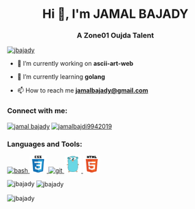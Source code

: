 <h1 align="center">Hi 👋, I'm JAMAL BAJADY</h1>
<h3 align="center">A Zone01 Oujda Talent</h3>

<p align="left"> <a href="https://github.com/ryo-ma/github-profile-trophy"><img src="https://github-profile-trophy.vercel.app/?username=jbajady" alt="jbajady" /></a> </p>

- 🔭 I’m currently working on **ascii-art-web**

- 🌱 I’m currently learning **golang**

- 📫 How to reach me **jamalbajady@gmail.com**

<h3 align="left">Connect with me:</h3>
<p align="left">
<a href="https://fb.com/jamal bajady" target="blank"><img align="center" src="https://raw.githubusercontent.com/rahuldkjain/github-profile-readme-generator/master/src/images/icons/Social/facebook.svg" alt="jamal bajady" height="30" width="40" /></a>
<a href="https://instagram.com/jamalbajdi9942019" target="blank"><img align="center" src="https://raw.githubusercontent.com/rahuldkjain/github-profile-readme-generator/master/src/images/icons/Social/instagram.svg" alt="jamalbajdi9942019" height="30" width="40" /></a>
</p>

<h3 align="left">Languages and Tools:</h3>
<p align="left"> <a href="https://www.gnu.org/software/bash/" target="_blank" rel="noreferrer"> <img src="https://www.vectorlogo.zone/logos/gnu_bash/gnu_bash-icon.svg" alt="bash" width="40" height="40"/> </a> <a href="https://www.w3schools.com/css/" target="_blank" rel="noreferrer"> <img src="https://raw.githubusercontent.com/devicons/devicon/master/icons/css3/css3-original-wordmark.svg" alt="css3" width="40" height="40"/> </a> <a href="https://git-scm.com/" target="_blank" rel="noreferrer"> <img src="https://www.vectorlogo.zone/logos/git-scm/git-scm-icon.svg" alt="git" width="40" height="40"/> </a> <a href="https://golang.org" target="_blank" rel="noreferrer"> <img src="https://raw.githubusercontent.com/devicons/devicon/master/icons/go/go-original.svg" alt="go" width="40" height="40"/> </a> <a href="https://www.w3.org/html/" target="_blank" rel="noreferrer"> <img src="https://raw.githubusercontent.com/devicons/devicon/master/icons/html5/html5-original-wordmark.svg" alt="html5" width="40" height="40"/> </a> </p>

<p><img align="left" src="https://github-readme-stats.vercel.app/api/top-langs?username=jbajady&show_icons=true&locale=en&layout=compact" alt="jbajady" /></p>

<p>&nbsp;<img align="center" src="https://github-readme-stats.vercel.app/api?username=jbajady&show_icons=true&locale=en" alt="jbajady" /></p>

<p><img align="center" src="https://github-readme-streak-stats.herokuapp.com/?user=jbajady&" alt="jbajady" /></p>
